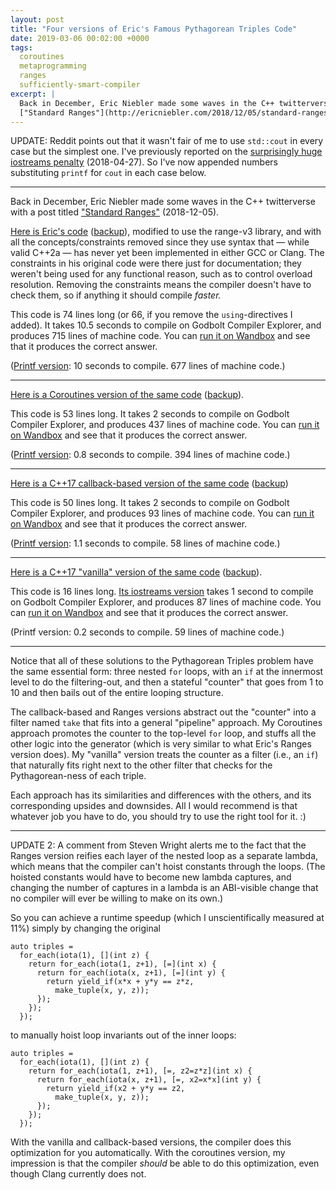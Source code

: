 ```yaml
---
layout: post
title: "Four versions of Eric's Famous Pythagorean Triples Code"
date: 2019-03-06 00:02:00 +0000
tags:
  coroutines
  metaprogramming
  ranges
  sufficiently-smart-compiler
excerpt: |
  Back in December, Eric Niebler made some waves in the C++ twitterverse with a post titled
  ["Standard Ranges"](http://ericniebler.com/2018/12/05/standard-ranges/) (2018-12-05).
---
```


UPDATE: Reddit points out that it wasn't fair of me to use `std::cout` in every case but the simplest one.
I've previously reported on the [surprisingly huge iostreams penalty](/blog/2018/04/27/pq-replace-top/#obvious-bottleneck-1-iostreams)
(2018-04-27).
So I've now appended numbers substituting `printf` for `cout` in each case below.

----

Back in December, Eric Niebler made some waves in the C++ twitterverse with a post titled
["Standard Ranges"](http://ericniebler.com/2018/12/05/standard-ranges/) (2018-12-05).

[Here is Eric's code](https://godbolt.org/z/BHODEL) ([backup](/blog/code/2019-03-06-triples-ranges.cpp)), modified to use the range-v3 library,
and with all the concepts/constraints removed since they use syntax that — while valid C++2a —
has never yet been implemented in either GCC or Clang. The constraints in his original code were there
just for documentation; they weren't being used for any functional reason, such as to control overload
resolution. Removing the constraints means the compiler doesn't have to check them,
so if anything it should compile *faster.*

This code is 74 lines long (or 66, if you remove the `using`-directives I added). It takes 10.5 seconds
to compile on Godbolt Compiler Explorer, and produces 715 lines of machine code.
You can [run it on Wandbox](https://wandbox.org/permlink/A463wD3MB6VIwZnO) and see that it produces
the correct answer.

([Printf version](https://godbolt.org/z/-QK7f3): 10 seconds to compile. 677 lines of machine code.)

----

[Here is a Coroutines version of the same code](https://godbolt.org/z/icY6RZ) ([backup](/blog/code/2019-03-06-triples-coro.cpp)).

This code is 53 lines long. It takes 2 seconds to compile on Godbolt Compiler Explorer, and
produces 437 lines of machine code.
You can [run it on Wandbox](https://wandbox.org/permlink/uZI03C6UkLP3GMl4) and see that it produces
the correct answer.

([Printf version](https://godbolt.org/z/rgl1ob): 0.8 seconds to compile. 394 lines of machine code.)

----

[Here is a C++17 callback-based version of the same code](https://godbolt.org/z/lHrSN2) ([backup](/blog/code/2019-03-06-triples-callback.cpp))

This code is 50 lines long. It takes 2 seconds to compile on Godbolt Compiler Explorer, and
produces 93 lines of machine code.
You can [run it on Wandbox](https://wandbox.org/permlink/eY20LSEEuE8VEn6f) and see that it produces
the correct answer.

([Printf version](https://godbolt.org/z/DceWlI): 1.1 seconds to compile. 58 lines of machine code.)

----

[Here is a C++17 "vanilla" version of the same code](https://godbolt.org/z/IH14zJ) ([backup](/blog/code/2019-03-06-triples-vanilla.cpp)).

This code is 16 lines long. [Its iostreams version](https://godbolt.org/z/iXRMuP) takes 1 second to
compile on Godbolt Compiler Explorer, and produces 87 lines of machine code.
You can [run it on Wandbox](https://wandbox.org/permlink/m02zKulIgyi488Td) and see that it produces
the correct answer.

(Printf version: 0.2 seconds to compile. 59 lines of machine code.)

----

Notice that all of these solutions to the Pythagorean Triples problem have the same essential form:
three nested `for` loops, with an `if` at the innermost level to do the filtering-out, and then a
stateful "counter" that goes from 1 to 10 and then bails out of the entire looping structure.

The callback-based and Ranges versions abstract out the "counter" into a filter named `take` that
fits into a general "pipeline" approach. My Coroutines approach promotes the counter to the top-level `for` loop,
and stuffs all the other logic into the generator (which is very similar to what Eric's Ranges version does).
My "vanilla" version treats the counter as a filter (i.e., an `if`) that naturally fits right next to the
other filter that checks for the Pythagorean-ness of each triple.

Each approach has its similarities and differences with the others, and its corresponding upsides and downsides.
All I would recommend is that whatever job you have to do, you should try to use the right tool for it. :)

----

UPDATE 2: A comment from Steven Wright alerts me to the fact that the Ranges version reifies each layer of
the nested loop as a separate lambda, which means that the compiler can't hoist constants through the loops.
(The hoisted constants would have to become new lambda captures, and changing the number of captures in a lambda
is an ABI-visible change that no compiler will ever be willing to make on its own.)

So you can achieve a runtime speedup (which I unscientifically measured at 11%)
simply by changing the original

    auto triples =
      for_each(iota(1), [](int z) {
        return for_each(iota(1, z+1), [=](int x) {
          return for_each(iota(x, z+1), [=](int y) {
            return yield_if(x*x + y*y == z*z,
              make_tuple(x, y, z));
          });
        });
      });

to manually hoist loop invariants out of the inner loops:

    auto triples =
      for_each(iota(1), [](int z) {
        return for_each(iota(1, z+1), [=, z2=z*z](int x) {
          return for_each(iota(x, z+1), [=, x2=x*x](int y) {
            return yield_if(x2 + y*y == z2,
              make_tuple(x, y, z));
          });
        });
      });

With the vanilla and callback-based versions, the compiler does this optimization for you automatically.
With the coroutines version, my impression is that the compiler *should* be able to do this optimization,
even though Clang currently does not.
